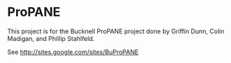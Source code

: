 ProPANE
=======
This project is for the Bucknell ProPANE project done by Griffin Dunn, Colin Madigan, and Phillip Stahlfeld.

See
http://sites.google.com/sites/BuProPANE
